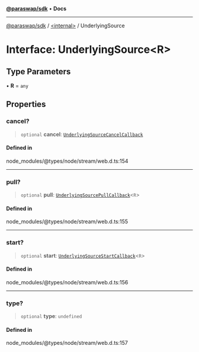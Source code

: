 [**@paraswap/sdk**](../../README.md) • **Docs**

***

[@paraswap/sdk](../../globals.md) / [\<internal\>](../README.md) / UnderlyingSource

# Interface: UnderlyingSource\<R\>

## Type Parameters

• **R** = `any`

## Properties

### cancel?

> `optional` **cancel**: [`UnderlyingSourceCancelCallback`](UnderlyingSourceCancelCallback.md)

#### Defined in

node\_modules/@types/node/stream/web.d.ts:154

***

### pull?

> `optional` **pull**: [`UnderlyingSourcePullCallback`](UnderlyingSourcePullCallback.md)\<`R`\>

#### Defined in

node\_modules/@types/node/stream/web.d.ts:155

***

### start?

> `optional` **start**: [`UnderlyingSourceStartCallback`](UnderlyingSourceStartCallback.md)\<`R`\>

#### Defined in

node\_modules/@types/node/stream/web.d.ts:156

***

### type?

> `optional` **type**: `undefined`

#### Defined in

node\_modules/@types/node/stream/web.d.ts:157
